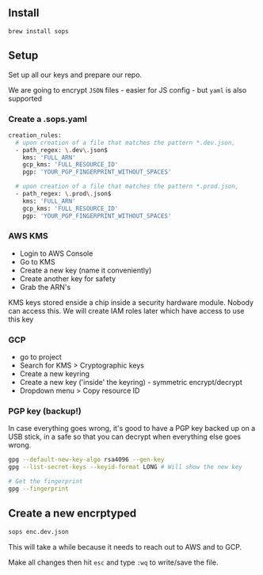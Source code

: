 
## Install

```
brew install sops
```

## Setup

Set up all our keys and prepare our repo.

We are going to encrypt `JSON` files - easier for JS config - but `yaml` is also supported

### Create a .sops.yaml


```sh
creation_rules:
  # upon creation of a file that matches the pattern *.dev.json,
  - path_regex: \.dev\.json$
    kms: 'FULL_ARN'
    gcp_kms: 'FULL_RESOURCE_ID'
    pgp: 'YOUR_PGP_FINGERPRINT_WITHOUT_SPACES'

  # upon creation of a file that matches the pattern *.prod.json,
  - path_regex: \.prod\.json$
    kms: 'FULL_ARN'
    gcp_kms: 'FULL_RESOURCE_ID'
    pgp: 'YOUR_PGP_FINGERPRINT_WITHOUT_SPACES'

```


### AWS KMS


- Login to AWS Console
- Go to KMS
- Create a new key (name it conveniently)
- Create another key for safety
- Grab the ARN's

KMS keys stored enside a chip inside a security hardware module. Nobody can access this. We will create IAM roles later which have access to use this key

### GCP

- go to project
- Search for KMS > Cryptographic keys
- Create a new keyring
- Create a new key ('inside' the keyring) - symmetric encrypt/decrypt
- Dropdown menu > Copy resource ID


### PGP key (backup!)

In case everything goes wrong, it's good to have a PGP key backed up on a USB stick, in a safe so that you can decrypt when everything else goes wrong.

```sh
gpg --default-new-key-algo rsa4096 --gen-key
gpg --list-secret-keys --keyid-format LONG # Will show the new key

# Get the fingerprint
gpg --fingerprint

```

## Create a new encrptyped

```sh
sops enc.dev.json 
```

This will take a while because it needs to reach out to AWS and to GCP.

Make all changes then hit `esc` and type `:wq` to write/save the file.

